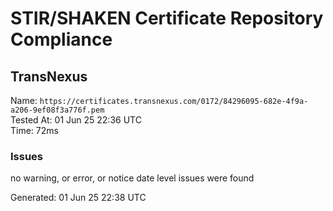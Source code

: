 # STIR/SHAKEN Certificate Repository Compliance

## TransNexus

Name: `https://certificates.transnexus.com/0172/84296095-682e-4f9a-a206-9ef08f3a776f.pem`\
Tested At: 01 Jun 25 22:36 UTC\
Time: 72ms

### Issues

no warning, or error, or notice date level issues were found

Generated: 01 Jun 25 22:38 UTC